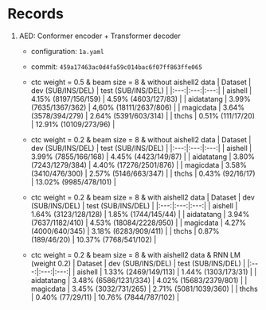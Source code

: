 # Records

1. AED: Conformer encoder + Transformer decoder

    - configuration: `1a.yaml`
    - commit: `459a17463ac0d4fa59c014bac6f07ff863ffe065`

    - ctc weight = 0.5 & beam size = 8 & without aishell2 data
        | Dataset | dev (SUB/INS/DEL) | test (SUB/INS/DEL) |
        |:---:|:---:|:---:|
        | aishell | 4.15% (8197/156/159) | 4.59% (4603/127/83) |
        | aidatatang | 3.99% (7635/1367/362) | 4,60% (18111/2637/806) |
        | magicdata | 3.64% (3578/394/279) | 2.64% (5391/603/314) |
        | thchs | 0.51% (111/17/20) | 12.91% (10109/273/96) |

    - ctc weight = 0.2 & beam size = 8 & without aishell2 data
        | Dataset | dev (SUB/INS/DEL) | test (SUB/INS/DEL) |
        |:---:|:---:|:---:|
        | aishell | 3.99% (7855/166/168) | 4.45% (4423/149/87) |
        | aidatatang | 3.80% (7243/1279/384) | 4.40% (17276/2501/876) |
        | magicdata | 3.58% (3410/476/300) | 2.57% (5146/663/347) |
        | thchs | 0.43% (92/16/17) | 13.02% (9985/478/101) |

    - ctc weight = 0.2 & beam size = 8 & with aishell2 data
        | Dataset | dev (SUB/INS/DEL) | test (SUB/INS/DEL) |
        |:---:|:---:|:---:|
        | aishell | 1.64% (3123/128/128) | 1.85% (1744/145/44) |
        | aidatatang | 3.94% (7637/1182/410) | 4.53% (18084/2228/950) |
        | magicdata | 4.27% (4000/640/345) | 3.18% (6283/909/411) |
        | thchs | 0.87% (189/46/20) | 10.37% (7768/541/102) |

    - ctc weight = 0.2 & beam size = 8 & with aishell2 data & RNN LM (weight 0.2)
        | Dataset | dev (SUB/INS/DEL) | test (SUB/INS/DEL) |
        |:---:|:---:|:---:|
        | aishell | 1.33% (2469/149/113) | 1.44% (1303/173/31) |
        | aidatatang | 3.48% (6586/1231/334) | 4.02% (15683/2379/801) |
        | magicdata | 3.45% (3032/731/265) | 2.71% (5081/1039/360) |
        | thchs | 0.40% (77/29/11) | 10.76% (7844/787/102) |
